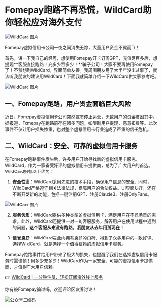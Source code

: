 # Fomepay跑路不再恐慌，WildCard助你轻松应对海外支付

![WildCard 图片](https://bbtdd.com/img/51056989151.webp)

Fomepay虚拟信用卡公司一夜之间消失无踪，大量用户资金不翼而飞！

首先，讲一下我自己的经历，想使用Fomepay开卡订阅GPT，充值两百多后，想提现**客服直接跑路！充多少吞多少！**骗子公司！大家不要再使用Fomepay了！不禁想到WildCard，界面简单友善，我周围朋友用了大半年没出过事了，就该听我朋友的建议用WildCard！下面我就简单介绍一下WildCard供大家参考吧。

![WildCard 图片](https://bbtdd.com/img/1269373020253403.webp)

## 一、Fomepay跑路，用户资金面临巨大风险

近日，Fomepay虚拟信用卡公司突然宣布停止运营，无数用户的资金被困其中。据报道，Fomepay在跑路前存在诸多问题，如限制用户提现、恶意扣费等。此次事件不仅让用户损失惨重，也对整个虚拟信用卡行业造成了严重的信任危机。

## 二、WildCard：安全、可靠的虚拟信用卡服务

在Fomepay跑路事件发生后，许多用户开始寻找新的虚拟信用卡服务。WildCard，作为一家备受好评的虚拟信用卡提供商，成为了广大用户的首选。WildCard拥有以下优势：

1. **安全性高**：WildCard采用先进的技术手段，确保用户信息的安全。同时，WildCard严格遵守相关法律法规，保障用户的合法权益。UI界面友好，还在不断开发新的功能，包括一键注册GPT、注册Claude3、注册OnlyFans。

![WildCard 图片](https://bbtdd.com/img/94995785157260.webp)

2. **服务优质**：WildCard提供多种类型的虚拟信用卡，满足用户在不同场景的需求。此外，WildCard还提供一对一的客服服务，解答用户在使用过程中遇到的问题，**这个客服从来没有跑路，我朋友从去年用到现在！**

3. **信誉良好**：WildCard在业内拥有良好的口碑，得到了众多用户的一致好评。选择WildCard，就是选择一个值得信赖的虚拟信用卡服务。

Fomepay跑路事件给用户带来了极大的损失，也提醒了我们在选择虚拟信用卡服务时需谨慎！用多少充多少！WildCard作为一家安全、可靠的虚拟信用卡提供商，才值得广大用户信赖。

👉 [WildCard | 一分钟注册，轻松订阅海外线上服务](https://bbtdd.com/WildCard)

你有被Fomepay骗过吗，欢迎评论区友善讨论！

![公众号二维码](https://jjdph.oss-cn-beijing.aliyuncs.com/gzh.bmp)
